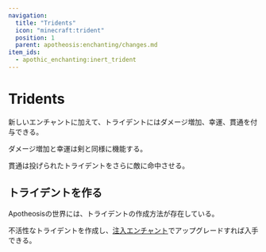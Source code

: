 ```yaml
---
navigation:
  title: "Tridents"
  icon: "minecraft:trident"
  position: 1
  parent: apotheosis:enchanting/changes.md
item_ids:
  - apothic_enchanting:inert_trident
---
```


# Tridents

新しいエンチャントに加えて、トライデントには<Color id="blue">ダメージ増加</Color>、<Color id="blue">幸運</Color>、<Color id="blue">貫通</Color>を付与できる。

ダメージ増加と幸運は剣と同様に機能する。

貫通は投げられたトライデントをさらに敵に命中させる。

## トライデントを作る

<ItemImage id="apothic_enchanting:inert_trident" />

Apotheosisの世界には、トライデントの作成方法が存在している。

<Color id="blue">不活性なトライデント</Color>を作成し、[注入エンチャント](../table/infusion.md)でアップグレードすれば入手できる。

